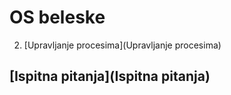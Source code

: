 # OS beleske

2. [Upravljanje procesima](Upravljanje procesima)

## [Ispitna pitanja](Ispitna pitanja)
